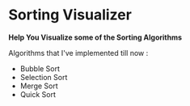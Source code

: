 # Sorting Visualizer

<b>Help You Visualize some of the Sorting Algorithms</b>

Algorithms that I've implemented till now :

- Bubble Sort
- Selection Sort
- Merge Sort
- Quick Sort
